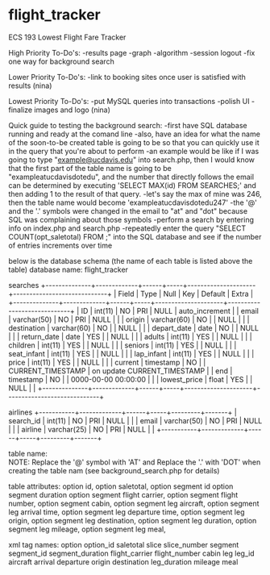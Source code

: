 # flight_tracker
ECS 193 Lowest Flight Fare Tracker

High Priority To-Do's:
-results page
    -graph
-algorithm
-session logout
-fix one way for background search

Lower Priority To-Do's:
-link to booking sites once user is satisfied with results (nina)

Lowest Priority To-Do's:
-put MySQL queries into transactions
-polish UI 
-finalize images and logo (nina)

Quick guide to testing the background search:
    -first have SQL database running and ready at the comand line
    -also, have an idea for what the name of the soon-to-be created table
     is going to be so that you can quickly use it in the query that
     you're about to perform
	-an example would be like if I was going to type 
	 "example@ucdavis.edu" into search.php, then 
	 I would know that the first part of the table
	 name is going to be "exampleatucdavisdotedu", and the number
	 that directly follows the email can be determined by executing
	 'SELECT MAX(id) FROM SEARCHES;' and then adding 1 to the result
	 of that query.
	-let's say the max of mine was 246, then the table name would
	 become 'exampleatucdavisdotedu247'
	-the '@' and the '.' symbols were changed in the email
	 to "at" and "dot" because SQL was complaining about those symbols
    -perform a search by entering info on index.php and search.php
    -repeatedly enter the query "SELECT COUNT(opt_saletotal) FROM <tablename>;"
     into the SQL database and see if the number of entries increments over 
     time

below is the database schema
(the name of each table is listed above the table)
database name: flight_tracker

searches
+--------------+-------------+------+-----+---------------------+-----------------------------+
| Field        | Type        | Null | Key | Default             | Extra                       |
+--------------+-------------+------+-----+---------------------+-----------------------------+
| ID           | int(11)     | NO   | PRI | NULL                | auto_increment              |
| email        | varchar(50) | NO   | PRI | NULL                |                             |
| origin       | varchar(60) | NO   |     | NULL                |                             |
| destination  | varchar(60) | NO   |     | NULL                |                             |
| depart_date  | date        | NO   |     | NULL                |                             |
| return_date  | date        | YES  |     | NULL                |                             |
| adults       | int(11)     | YES  |     | NULL                |                             |
| children     | int(11)     | YES  |     | NULL                |                             |
| seniors      | int(11)     | YES  |     | NULL                |                             |
| seat_infant  | int(11)     | YES  |     | NULL                |                             |
| lap_infant   | int(11)     | YES  |     | NULL                |                             |
| price        | int(11)     | YES  |     | NULL                |                             |
| current      | timestamp   | NO   |     | CURRENT_TIMESTAMP   | on update CURRENT_TIMESTAMP |
| end          | timestamp   | NO   |     | 0000-00-00 00:00:00 |                             |
| lowest_price | float       | YES  |     | NULL                |                             |
+--------------+-------------+------+-----+---------------------+-----------------------------+

airlines
+-----------+-------------+------+-----+---------+-------+
| search_id | int(11)     | NO   | PRI | NULL    |       |
| email     | varchar(50) | NO   | PRI | NULL    |       |
| airline   | varchar(25) | NO   | PRI | NULL    |       |
+-----------+-------------+------+-----+---------+-------+

table name:  
    <email><requestID>
    NOTE: Replace the '@' symbol with 'AT'
	  and Replace the '.' with 'DOT'
	  when creating the table nam
	  (see background_search.php
	   for details)

table attributes:
    option id,
    option saletotal,
    option segment id
    option segment duration
    option segment flight carrier,
    option segment flight number,
    option segment cabin,
    option segment leg aircraft,
    option segment leg arrival time,
    option segment leg departure time,
    option segment leg origin,
    option segment leg destination,
    option segment leg duration,
    option segment leg mileage,
    option segment leg meal,

xml tag names:
    option
	option_id
	saletotal
	slice
	    slice_number
	    segment
		segment_id
		segment_duration
		flight_carrier
		flight_number
		cabin
		leg
		    leg_id
		    aircraft
		    arrival
		    departure
		    origin
		    destination
		    leg_duration
		    mileage
		    meal
